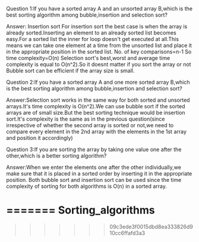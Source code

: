 Question 1:If you have a sorted array A and an unsorted array B,which is the best sorting algorithm among bubble,insertion and selection sort?

Answer:
Insertion sort
For insertion sort the best case is when the array is already sorted.Inserting an element to an already sorted list becomes easy.For a sorted list the inner for loop doesn't get executed at all.This means we can take one element at a time from the unsorted list and place it in the appropriate position in the sorted list.
No. of key comparisons=n-1
So time complexity=O(n)
Selection sort's best,worst and average time complexity is equal to O(n^2).So it doesnt matter if you sort the array or not
Bubble sort can be efficient if the array size is small.


Question 2:If you have a sorted array A and one more sorted array B,which is the best sorting algorithm among bubble,insertion and selection sort?

Answer:Selection sort works in the same way for both sorted and unsorted arrays.It's time complexity is O(n^2).We can use bubble sort if the sorted arrays are of small size.But the best sorting technique would be insertion sort.It's complexity is the same as in the previous question(since irrespective of whether the second array is sorted or not,we need to compare every element in the 2nd array with the elements in the 1st array and position it accordingly)


Question 3:If you are sorting the array by taking one value one after the other,which is a better sorting algorithm?

Answer:When we enter the elements one after the other individually,we make sure that it is placed in a sorted order by inserting it in the appropriate  position.
Both bubble sort and insertion sort can be used since the time complexity of sorting for both algorithms is O(n) in a sorted array.

=======
Sorting_algorithms
==================
>>>>>>> 09c3ede3f0015dbd8ea333826d910cc6ffafd3a3
